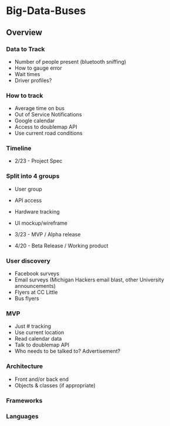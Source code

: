 # Big-Data-Buses

## Overview

### Data to Track

+ Number of people present (bluetooth sniffing)
+ How to gauge error
+ Wait times
+ Driver profiles?

### How to track

+ Average time on bus
+ Out of Service Notifications
+ Google calendar
+ Access to doublemap API
+ Use current road conditions

### Timeline

+ 2/23 - Project Spec
		
### Split into 4 groups

+ User group
+ API access
+ Hardware tracking
+ UI mockup/wireframe

+ 3/23 - MVP / Alpha release
+ 4/20 - Beta Release / Working product

### User discovery

+ Facebook surveys
+ Email surveys (Michigan Hackers email blast, other University announcements)
+ Flyers at CC Little
+ Bus flyers

### MVP

+ Just # tracking
+ Use current location
+ Read calendar data
+ Talk to doublemap API
+ Who needs to be talked to? Advertisement?

### Architecture

+ Front and/or back end
+ Objects & classes (if appropriate)

### Frameworks

### Languages
